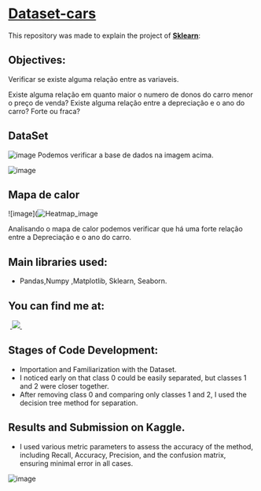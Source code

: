 # [Dataset-cars](https://github.com/icaroalmeidas/Python/blob/main/Analise%20car%20price%20prediction.ipynb)
This repository was made to explain the project of **[Sklearn](https://scikit-learn.org/stable/auto_examples/datasets/plot_iris_dataset.html)**:

## Objectives:
Verificar se existe alguma relação entre as variaveis. 

Existe alguma relação em quanto maior o numero de donos do carro menor o preço de venda?
Existe alguma relação entre a depreciação e o ano do carro? Forte ou fraca?

## DataSet

![image](https://github.com/icaroalmeidas/Python/assets/106759439/0bbd0e40-2ee9-4247-8469-bb8487de455f)
 Podemos verificar a base de dados na imagem acima. 
 

![image](https://github.com/icaroalmeidas/Python/assets/106759439/94e5d9da-e1db-42ba-891c-a9bfa1e13c45)


## Mapa de calor

![image](![Heatmap_image](https://github.com/icaroalmeidas/Python/assets/106759439/2338ecba-fe25-4a40-ad7e-32fcdf118628)

Analisando o mapa de calor podemos verificar que há uma forte relação entre a Depreciação e o ano do carro. 

## Main libraries used:
- Pandas,Numpy ,Matplotlib, Sklearn, Seaborn.
## You can find me at:
&nbsp;<a href="https://www.linkedin.com/in/brunofcb/">
  <img src="https://img.shields.io/badge/linkedin-%230077B5.svg?style=for-the-badge&logo=linkedin&logoColor=white">
</a>&nbsp;

## Stages of Code Development:
- Importation and Familiarization with the Dataset.
- I noticed early on that class 0 could be easily separated, but classes 1 and 2 were closer together.
- After removing class 0 and comparing only classes 1 and 2, I used the decision tree method for separation.

## Results and Submission on Kaggle.
- I used various metric parameters to assess the accuracy of the method, including Recall, Accuracy, Precision, and the confusion matrix, ensuring minimal error in all cases. 
  
![image](https://github.com/BrunoFelipeCB/Dataset-iris/assets/99086238/26f37a46-bf5a-4e5b-aca8-276ebfee25ab)
